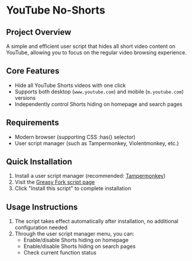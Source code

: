 # YouTube No-Shorts

## Project Overview
A simple and efficient user script that hides all short video content on YouTube, allowing you to focus on the regular video browsing experience.

## Core Features
- Hide all YouTube Shorts videos with one click
- Supports both desktop (`www.youtube.com`) and mobile (`m.youtube.com`) versions
- Independently control Shorts hiding on homepage and search pages


## Requirements
- Modern browser (supporting CSS :has() selector)
- User script manager (such as Tampermonkey, Violentmonkey, etc.)

## Quick Installation
1. Install a user script manager (recommended: [Tampermonkey](https://www.tampermonkey.net/))
2. Visit the [Greasy Fork script page](https://greasyfork.org/scripts/547285)
3. Click "Install this script" to complete installation

## Usage Instructions
1. The script takes effect automatically after installation, no additional configuration needed
2. Through the user script manager menu, you can:
   - Enable/disable Shorts hiding on homepage
   - Enable/disable Shorts hiding on search pages
   - Check current function status
